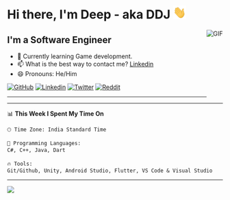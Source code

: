 # Hi there, I'm Deep - aka DDJ <img width="30px" height="30" src="https://github.com/SatYu26/SatYu26/raw/master/Assets/Hi.gif" />

<img align="right" alt="GIF" height="160px" src="https://octodex.github.com/images/daftpunktocat-guy.gif" />

## I'm a Software Engineer

- 🌱 Currently learning Game development.
- 📫 What is the best way to contact me? [Linkedin](https://www.linkedin.com/in/deepdarji/)
- 😄 Pronouns: He/Him

[![GitHub](https://img.shields.io/badge/Github-100000?style=for-the-badge&logo=github&logoColor=white)](https://github.com/deepdarji/)
[![Linkedin](https://img.shields.io/badge/Linkedin-0077B5?style=for-the-badge&logo=linkedin&logoColor=white)](https://www.linkedin.com/in/deepdarji/)
[![Twitter](https://img.shields.io/badge/Twitter-1DA1F2?style=for-the-badge&logo=twitter&logoColor=white)](https://twitter.com/deepdarji_/)
[![Reddit](https://img.shields.io/badge/Instagram-E4405F?style=for-the-badge&logo=instagram&logoColor=white)](https://www.instagram.com/deepdarji_/)

---

---

<!--START_SECTION:waka-->


📊 **This Week I Spent My Time On** 

```text
🕑︎ Time Zone: India Standard Time

💬 Programming Languages: 
C#, C++, Java, Dart

🔥 Tools: 
Git/Github, Unity, Android Studio, Flutter, VS Code & Visual Studio
```


<!--END_SECTION:waka-->


---


<img src="https://imgur.com/rilHVxA.png"/> 

